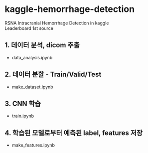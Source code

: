 # kaggle-hemorrhage-detection
RSNA Intracranial Hemorrhage Detection in kaggle<br>
Leaderboard 1st source

## 1. 데이터 분석, dicom 추출
* data_analysis.ipynb

## 2. 데이터 분할 - Train/Valid/Test
* make_dataset.ipynb

## 3. CNN 학습
* train.ipynb

## 4. 학습된 모델로부터 예측된 label, features 저장
* make_features.ipynb